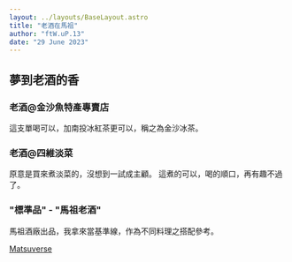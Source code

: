 ```yaml
---
layout: ../layouts/BaseLayout.astro
title: "老酒在馬祖"
author: "ftW.uP.13"
date: "29 June 2023"
---
```

## 夢到老酒的香

<!-- 第一瓶買在金沙魚特產專賣店  (06/2023) -->
### 老酒@金沙魚特產專賣店
這支單喝可以，加南投冰紅茶更可以，稱之為金沙冰茶。

<!-- 第二瓶買在介壽市場四維淡菜  (06/2023) -->
### 老酒@四維淡菜
原意是買來煮淡菜的，沒想到一試成主顧。 這煮的可以，喝的順口，再有趣不過了。

<!-- 第三瓶買在頂好商店的"馬祖老酒"  (06/2023) -->
### "標準品" -  "馬祖老酒"
馬祖酒廠出品，我拿來當基準線，作為不同料理之搭配參考。

<!-- 第四瓶買再買一次介壽市場四維淡菜  (07/2023) -->

[Matsuverse](/)
